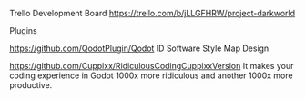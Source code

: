 Trello Development Board
https://trello.com/b/jLLGFHRW/project-darkworld

Plugins

https://github.com/QodotPlugin/Qodot
ID Software Style Map Design

https://github.com/Cuppixx/RidiculousCodingCuppixxVersion
It makes your coding experience in Godot 1000x more ridiculous and another 1000x more productive.
